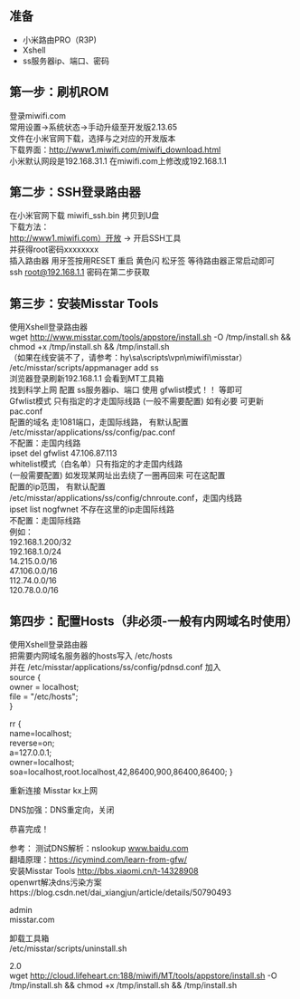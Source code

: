 ## 准备
* 小米路由PRO（R3P)
* Xshell
* ss服务器ip、端口、密码

## 第一步：刷机ROM
登录miwifi.com  
常用设置->系统状态->手动升级至开发版2.13.65    
文件在小米官网下载，选择与之对应的开发版本  
下载界面：http://www1.miwifi.com/miwifi_download.html  
小米默认网段是192.168.31.1 在miwifi.com上修改成192.168.1.1  

## 第二步：SSH登录路由器
在小米官网下载 miwifi_ssh.bin 拷贝到U盘  
下载方法：  
http://www1.miwifi.com）开放 -> 开启SSH工具   
并获得root密码xxxxxxxx  
插入路由器 用牙签按用RESET 重启 黄色闪 松牙签 等待路由器正常启动即可  
ssh root@192.168.1.1 密码在第二步获取  

## 第三步：安装Misstar Tools
使用Xshell登录路由器  
wget http://www.misstar.com/tools/appstore/install.sh -O /tmp/install.sh && chmod +x /tmp/install.sh && /tmp/install.sh  
（如果在线安装不了，请参考：hy\sa\scripts\vpn\miwifi\misstar）  
/etc/misstar/scripts/appmanager add ss  
浏览器登录刷新192.168.1.1 会看到MT工具箱   
找到科学上网 配置 ss服务器ip、端口 使用 gfwlist模式！！ 等即可  
Gfwlist模式 只有指定的才走国际线路 (一般不需要配置) 如有必要 可更新pac.conf  
配置的域名 走1081端口，走国际线路， 有默认配置 /etc/misstar/applications/ss/config/pac.conf  
不配置：走国内线路  
ipset del gfwlist 47.106.87.113  
whitelist模式（白名单）只有指定的才走国内线路   
(一般需要配置) 如发现某网址出去绕了一圈再回来 可在这配置  
配置的ip范围， 有默认配置 /etc/misstar/applications/ss/config/chnroute.conf，走国内线路  
ipset list nogfwnet 不存在这里的ip走国际线路  
不配置：走国际线路  
例如：  
192.168.1.200/32  
192.168.1.0/24  
14.215.0.0/16  
47.106.0.0/16  
112.74.0.0/16  
120.78.0.0/16  

## 第四步：配置Hosts（非必须-一般有内网域名时使用）
使用Xshell登录路由器  
把需要内网域名服务器的hosts写入 /etc/hosts  
并在 /etc/misstar/applications/ss/config/pdnsd.conf 加入  
source {                
owner = localhost;    
file = "/etc/hosts";  
}                                                        
                                                      
rr {                                                    
name=localhost;                                       
reverse=on;                                           
a=127.0.0.1;                                          
owner=localhost;                                      
soa=localhost,root.localhost,42,86400,900,86400,86400;
}

重新连接 Misstar kx上网  

DNS加强：DNS重定向，关闭  

恭喜完成！  

参考：
测试DNS解析：nslookup www.baidu.com  
翻墙原理：https://icymind.com/learn-from-gfw/  
安装Misstar Tools http://bbs.xiaomi.cn/t-14328908  
openwrt解决dns污染方案https://blog.csdn.net/dai_xiangjun/article/details/50790493  

admin  
misstar.com  

卸载工具箱  
/etc/misstar/scripts/uninstall.sh  

2.0  
wget http://cloud.lifeheart.cn:188/miwifi/MT/tools/appstore/install.sh -O /tmp/install.sh && chmod +x /tmp/install.sh && /tmp/install.sh  
